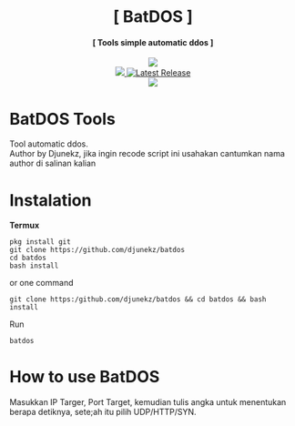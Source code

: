 <h1 align="center">[ BatDOS ]</h1>
<h4 align="center">[ Tools simple automatic ddos ]</h4>
<p align="center">
<a href="https://github.com/djunekz"><img src="https://img.shields.io/static/v1?style=for-the-badge&logo=github&label=AUTHOR&message=DJUNEKZ&color=blue")</a><br>
<a href="https://github.com/djunekz/batdos/tree/1.0"><img src="https://img.shields.io/badge/version-v1.0-blue")</a>
<a href="https://github.com/djunekz/batdos/releases"><img alt="Latest Release" src="https://img.shields.io/github/release/djunekz/batdos.svg" /></a><br>
<img src="https://img.shields.io/static/v1?label=Android&logo=android&logoColor=green&color=green&message=Support&style=flat">
		
# BatDOS Tools

Tool automatic ddos.<br>
Author by Djunekz, jika ingin recode script ini usahakan cantumkan nama author di salinan kalian
 
# Instalation
**Termux**
```
pkg install git
git clone https://github.com/djunekz/batdos
cd batdos
bash install
```
or one command
```
git clone https:/github.com/djunekz/batdos && cd batdos && bash install
```
Run
```
batdos
```

# How to use BatDOS

Masukkan IP Targer, Port Target, kemudian tulis angka untuk menentukan berapa detiknya, sete;ah itu pilih UDP/HTTP/SYN.
